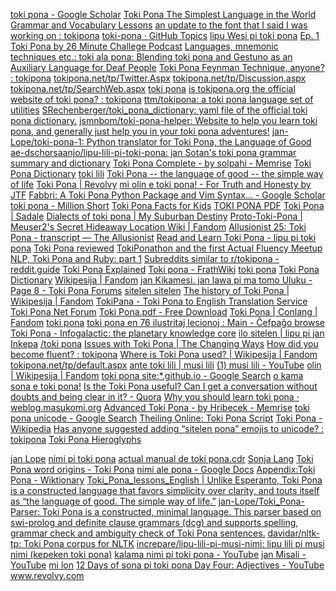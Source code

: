 <a href="https://scholar.google.com/scholar?start=10&amp;q=toki+pona&amp;hl=en&amp;as_sdt=0,5">toki pona - Google Scholar</a>
<a href="https://htmlpreview.github.io/?https://raw.githubusercontent.com/jan-Lope/Toki_Pona_lessons_English/gh-pages/toki-pona-lessons_en/index.html">Toki Pona The Simplest Language in the World Grammar and Vocabulary Lessons</a>
<a href="https://www.reddit.com/r/tokipona/comments/gq86hz/an_update_to_the_font_that_i_said_i_was_working_on/">an update to the font that I said I was working on : tokipona</a>
<a href="https://github.com/topics/toki-pona">toki-pona · GitHub Topics</a>
<a href="https://www.reddit.com/r/tokipona/">lipu Wesi pi toki pona</a>
<a href="https://soundcloud.com/26minutechallengepodcast/ep-1-toki-pona">Ep. 1 Toki Pona by 26 Minute Challege Podcast</a>
<a href="https://jansijako.blogspot.com/2020/05/toki-ala-pona-blending-toki-pona-and.html?spref=tw">Languages, mnemonic techniques etc.: toki ala pona: Blending toki pona and Gestuno as an Auxiliary Language for Deaf People</a>
<a href="https://www.reddit.com/r/tokipona/comments/gszrf8/toki_pona_feynman_technique_anyone/">Toki Pona Feynman Technique, anyone? : tokipona</a>
<a href="http://tokipona.net/tp/Twitter.Aspx">tokipona.net/tp/Twitter.Aspx</a>
<a href="http://tokipona.net/tp/Discussion.aspx">tokipona.net/tp/Discussion.aspx</a>
<a href="http://tokipona.net/tp/SearchWeb.aspx">tokipona.net/tp/SearchWeb.aspx</a>
<a href="https://tokipona.org/">toki pona</a>
<a href="https://www.reddit.com/r/tokipona/comments/g1vmjx/is_tokiponaorg_the_official_website_of_toki_pona/">is tokipona.org the official website of toki pona? : tokipona</a>
<a href="https://github.com/ttm/tokipona">ttm/tokipona: a toki pona language set of utilities</a>
<a href="https://github.com/SRechenberger/toki_pona_dictionary">SRechenberger/toki_pona_dictionary: yaml file of the official toki pona dictionary.</a>
<a href="https://github.com/jsmnbom/toki-pona-helper">jsmnbom/toki-pona-helper: Website to help you learn toki pona, and generally just help you in your toki pona adventures!</a>
<a href="https://github.com/jan-Lope/toki-pona-1">jan-Lope/toki-pona-1: Python translator for Toki Pona, the Language of Good</a>
<a href="https://github.com/ae-dschorsaanjo/lipu-lili-pi-toki-pona">ae-dschorsaanjo/lipu-lili-pi-toki-pona: jan Sotan's toki pona grammar summary and dictionary</a>
<a href="https://www.memrise.com/course/39856/toki-pona-complete/">Toki Pona Complete - by solpahi - Memrise</a>
<a href="https://theotherwebsite.com/tokipona/">Toki Pona Dictionary</a>
<a href="http://tokilili.shoutem.com/">toki lili</a>
<a href="http://aiki.pbworks.com/f/toki-pona-lessons.pdf">Toki Pona -- the language of good -- the simple way of life</a>
<a href="https://www.revolvy.com/topic/Toki%20Pona&amp;item_type=topic">Toki Pona | Revolvy</a>
<a href="http://www.aniyostsef.com/index/2019/01/01/mi-olin-e-toki-pona/">mi olin e toki pona! - For Truth and Honesty by JTF</a>
<a href="https://scholar.google.com/scholar?cites=16623597468415250802&amp;as_sdt=2005&amp;sciodt=0,5&amp;hl=en">Fabbri: A Toki Pona Python Package and Vim Syntax... - Google Scholar</a>
<a href="https://millionshort.com/search?keywords=toki%20pona&amp;shopping=y&amp;chat=&amp;remove=1000000&amp;country=&amp;dt=&amp;offset=60">toki pona - Million Short</a>
<a href="https://kids.kiddle.co/Toki_Pona">Toki Pona Facts for Kids</a>
<a href="http://friendsoflincolnlakes.org/toki-pona-69/">TOKI PONA PDF</a>
<a href="https://sadale.net/Toki%20Pona/">Toki Pona | Sadale</a>
<a href="http://www.suburbandestiny.com/?p=799">Dialects of toki pona | My Suburban Destiny</a>
<a href="https://donotcomeandfindme.fandom.com/wiki/Proto-Toki-Pona">Proto-Toki-Pona | Meuser2's Secret Hideaway Location Wiki | Fandom</a>
<a href="https://www.theallusionist.org/transcripts/tokipona">Allusionist 25: Toki Pona - transcript — The Allusionist</a>
<a href="http://www.tokipo.net/">Read and Learn Toki Pona - lipu pi toki pona</a>
<a href="https://www.pineight.com/tokipona/tpreview.html">Toki Pona reviewed</a>
<a href="https://actualfluency.com/toki-pona/">TokiPonathon and the first Actual Fluency Meetup</a>
<a href="https://www.greyblake.com/blog/2015-09-20-nlp-toki-pona-and-ruby-part1/">NLP, Toki Pona and Ruby: part 1</a>
<a href="https://reddit.guide/r/tokipona/">Subreddits similar to r/tokipona - reddit.guide</a>
<a href="https://everything.explained.today/Toki_Pona/">Toki Pona Explained</a>
<a href="http://www.frathwiki.com/Toki_pona">Toki pona - FrathWiki</a>
<a href="http://tokipona.org/">toki pona</a>
<a href="http://tokipona.net/tp/janpije/dictionary.php">Toki Pona Dictionary</a>
<a href="https://tokipona.fandom.com/wiki/lipu_lawa">Wikipesija | Fandom</a>
<a href="http://forums.tokipona.org/viewtopic.php?t=1158&amp;start=70">jan Kikamesi. jan lawa pi ma tomo Uluku - Page 8 - Toki Pona Forums</a>
<a href="https://jonathangabel.com/toki-pona/">sitelen sitelen</a>
<a href="https://tokipona.fandom.com/wiki/The_history_of_Toki_Pona">The history of Toki Pona | Wikipesija | Fandom</a>
<a href="http://inamidst.com/services/tokipana">TokiPana - Toki Pona to English Translation Service</a>
<a href="http://forums.tokipona.net/index.php">Toki Pona Net Forum</a>
<a href="https://ebookpdf.com/toki-pona">Toki Pona.pdf - Free Download</a>
<a href="https://conlang.fandom.com/wiki/Toki_Pona">Toki Pona | Conlang | Fandom</a>
<a href="https://www.tokipona.dev/">toki pona</a>
<a href="http://tokipona.info/">toki pona en 76 ilustritaj lecionoj : Main - Ĉefpaĝo browse</a>
<a href="https://infogalactic.com/info/Toki_Pona">Toki Pona - Infogalactic: the planetary knowledge core</a>
<a href="https://toki.increpare.com/ilo-sitelen/">ilo sitelen | lipu pi jan Inkepa</a>
<a href="https://alami.no/tokipona/">/toki pona</a>
<a href="https://thechangingways.com/2019/03/10/issues-with-toki-pona/">Issues with Toki Pona | The Changing Ways</a>
<a href="https://www.reddit.com/r/tokipona/comments/fuffjz/how_did_you_become_fluent/">How did you become fluent? : tokipona</a>
<a href="https://tokipona.fandom.com/wiki/Where_is_Toki_Pona_used%3F#Social_Media.2C_Chat_rooms.2C_and_Forums">Where is Toki Pona used? | Wikipesija | Fandom</a>
<a href="http://tokipona.net/tp/default.aspx">tokipona.net/tp/default.aspx</a>
<a href="http://musilili.net/sitelen-tawa/ante-toki-lili/">ante toki lili | musi lili</a>
<a href="https://www.youtube.com/channel/UCO42VFlOyzxzi64INCBXfKQ">(1) musi lili - YouTube</a>
<a href="https://tokipona.fandom.com/wiki/olin">olin | Wikipesija | Fandom</a>
<a href="https://www.google.com/search?q=toki+pona+site%3A*.github.io&amp;rlz=1CARCMY_enUS765US765&amp;oq=toki+pona+site%3A*.github.io&amp;aqs=chrome..69i57.6271j0j7&amp;sourceid=chrome&amp;ie=UTF-8">toki pona site:*.github.io - Google Search</a>
<a href="http://tokipona.net/tp/janpije/okamasona.php">o kama sona e toki pona!</a>
<a href="https://www.quora.com/Is-the-Toki-Pona-useful-Can-I-get-a-conversation-without-doubts-and-being-clear-in-it">Is the Toki Pona useful? Can I get a conversation without doubts and being clear in it? - Quora</a>
<a href="https://weblog.masukomi.org/2007/01/13/why-you-should-learn-toki-pona/">Why you should learn toki pona · weblog.masukomi.org</a>
<a href="https://www.memrise.com/course/443499/advanced-toki-pona/">Advanced Toki Pona - by Hribecek - Memrise</a>
<a href="https://www.google.com/search?q=toki+pona+unicode&amp;rlz=1CARCMY_enUS765US765&amp;oq=toki+pona+unicode&amp;aqs=chrome.0.0j69i57.4202j0j7&amp;sourceid=chrome&amp;ie=UTF-8">toki pona unicode - Google Search</a>
<a href="http://www.theiling.de/schrift/tokipona.html">Theiling Online: Toki Pona Script</a>
<a href="https://en.wikipedia.org/wiki/Toki_Pona">Toki Pona - Wikipedia</a>
<a href="https://www.reddit.com/r/tokipona/comments/bxclww/has_anyone_suggested_adding_sitelen_pona_emojis/">Has anyone suggested adding “sitelen pona” emojis to unicode? : tokipona</a>
<a href="http://tokipona.net/tp/janpije/hieroglyphs.php">Toki Pona Hieroglyphs</a>

<a href="https://jan-lope.github.io/">jan Lope</a>
<a href="http://tpnimi.blogspot.com/">nimi pi toki pona</a>
<a href="https://aiki.pbworks.com/f/tp+in+76+lessons+English.pdf">actual manual de toki pona.cdr</a>
<a href="https://lang.sg/">Sonja Lang</a>
<a href="https://archive.is/IjHFC">Toki Pona word origins - Toki Pona</a>
<a href="https://docs.google.com/document/d/10hP3kR7mFN0E6xW3U6fZyDf7xKEEvxssM96qLq4E0ms/edit">nimi ale pona - Google Docs</a>
<a href="https://en.wiktionary.org/wiki/Appendix:Toki_Pona">Appendix:Toki Pona - Wiktionary</a>
<a href="https://jan-lope.github.io/Toki_Pona_lessons_English/">Toki_Pona_lessons_English | Unlike Esperanto, Toki Pona is a constructed language that favors simplicity over clarity, and touts itself as “the language of good. The simple way of life.”</a>
<a href="https://github.com/jan-Lope/Toki_Pona-Parser">jan-Lope/Toki_Pona-Parser: Toki Pona is a constructed, minimal language. This parser based on swi-prolog and definite clause grammars (dcg) and supports spelling, grammar check and ambiguity check of Toki Pona sentences.</a>
<a href="https://github.com/davidar/nltk-tp">davidar/nltk-tp: Toki Pona corpus for NLTK</a>
<a href="https://github.com/increpare/lipu-lili-pi-musi-nimi">increpare/lipu-lili-pi-musi-nimi: lipu lili pi musi nimi (kepeken toki pona)</a>
<a href="https://www.youtube.com/watch?v=MryDuToQMsg&amp;t=0s">kalama nimi pi toki pona - YouTube</a>
<a href="https://www.youtube.com/channel/UCJOh5FKisc0hUlEeWFBlD-w">jan Misali - YouTube</a>
<a href="https://www.reddit.com/r/mi_lon/">mi lon</a>
<a href="https://www.youtube.com/watch?v=NiyBYZEykfc&amp;list=PLjOmpMyMxd8T9lZjF36c4mn4YgwZ4ToT6&amp;index=4&amp;t=0s">12 Days of sona pi toki pona Day Four: Adjectives - YouTube</a>
<a href="https://www.revolvy.com/topic/Toki%20Pona">www.revolvy.com</a>
